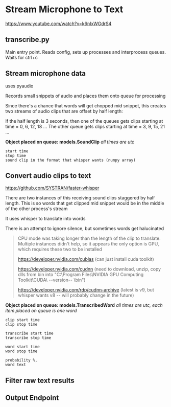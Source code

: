 # Stream Microphone to Text

https://www.youtube.com/watch?v=k6nIxWGdrS4

## transcribe.py
Main entry point.  Reads config, sets up processes and interprocess queues.  Waits for ctrl+c

## Stream microphone data
uses pyaudio

Records small snippets of audio and places them onto queue for processing

Since there's a chance that words will get chopped mid snippet, this creates two streams of audio clips that are offset by half length:

If the half length is 3 seconds, then one of the queues gets clips starting at time = 0, 6, 12, 18 ...
The other queue gets clips starting at time = 3, 9, 15, 21 ...

**Object placed on queue: models.SoundClip**
*all times are utc*
```
start time
stop time
sound clip in the format that whisper wants (numpy array)
```

## Convert audio clips to text

https://github.com/SYSTRAN/faster-whisper

There are two instances of this receiving sound clips staggered by half length.  This is so words that get clipped mid snippet would be in the middle of the other process's stream

It uses whisper to translate into words

There is an attempt to ignore silence, but sometimes words get halucinated

> CPU mode was taking longer than the length of the clip to translate.  Multiple instances didn't help, so it appears the only option is GPU, which requires these two to be installed
>
> https://developer.nvidia.com/cublas     (can just install cuda toolkit)
>
> https://developer.nvidia.com/cudnn      (need to download, unzip, copy dlls from bin into "C:\Program Files\NVIDIA GPU Computing Toolkit\CUDA\ --version-- \bin")
>
> https://developer.nvidia.com/rdp/cudnn-archive        (latest is v9, but whisper wants v8 -- will probably change in the future)

**Object placed on queue: models.TranscribedWord**
*all times are utc, each item placed on queue is one word*
```
clip start time
clip stop time

transcribe start time
transcribe stop time

word start time
word stop time

probability %,
word text
```

## Filter raw text results

## Output Endpoint